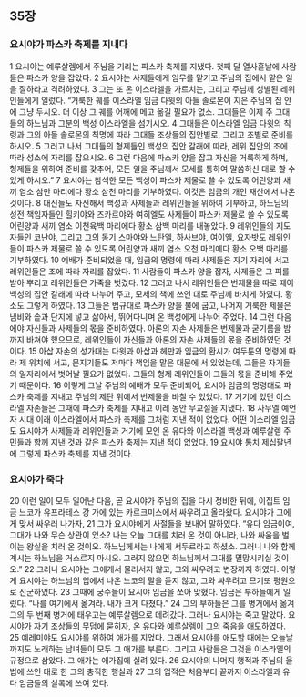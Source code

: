 ## 35장
### 요시야가 파스카 축제를 지내다
1 요시야는 예루살렘에서 주님을 기리는 파스카 축제를 지냈다. 첫째 달 열사흗날에 사람들은 파스카 양을 잡았다.
2 요시야는 사제들에게 임무를 맡기고 주님의 집에서 맡은 일을 잘하라고 격려하였다.
3 그는 또 온 이스라엘을 가르치는, 그리고 주님께 성별된 레위인들에게 일렀다. “거룩한 궤를 이스라엘 임금 다윗의 아들 솔로몬이 지은 주님의 집 안에 그냥 두시오. 더 이상 그 궤를 어깨에 메고 옮길 필요가 없소. 그대들은 이제 주 그대들의 하느님과 그분의 백성 이스라엘을 섬기시오.
4 그대들은 이스라엘 임금 다윗의 칙령과 그의 아들 솔로몬의 칙명에 따라 그대들 조상들의 집안별로, 그리고 조별로 준비를 하시오.
5 그러고 나서 그대들의 형제들인 백성의 집안 갈래에 따라, 레위 집안의 조에 따라 성소에 자리를 잡으시오.
6 그런 다음에 파스카 양을 잡고 자신을 거룩하게 하며, 형제들을 위하여 준비를 갖추어, 모든 일을 주님께서 모세를 통하여 말씀하신 대로 할 수 있게 하시오.”
7 요시야는 참석한 모든 백성이 파스카 제물로 쓸 수 있도록 어린양과 새끼 염소 삼만 마리에다 황소 삼천 마리를 기부하였다. 이것은 임금의 개인 재산에서 나온 것이다.
8 대신들도 자진해서 백성과 사제들과 레위인들을 위하여 기부하고, 하느님의 성전 책임자들인 힐키야와 즈카르야와 여히엘도 사제들이 파스카 제물로 쓸 수 있도록 어린양과 새끼 염소 이천육백 마리에다 황소 삼백 마리를 내놓았다.
9 레위인들의 지도자들인 코난야, 그리고 그의 동기 스마야와 느탄엘, 하사브야, 여이엘, 요자밧도 레위인들이 파스카 제물로 쓸 수 있도록 어린양과 새끼 염소 오천 마리에다 황소 오백 마리를 기부하였다.
10 예배가 준비되었을 때, 임금의 명령에 따라 사제들은 자기 자리에 서고 레위인들은 조에 따라 자리를 잡았다.
11 사람들이 파스카 양을 잡자, 사제들은 그 피를 받아 뿌리고 레위인들은 가죽을 벗겼다.
12 그러고 나서 레위인들은 번제물을 따로 떼어 백성의 집안 갈래에 따라 나누어 주고, 모세의 책에 쓰인 대로 주님께 바치게 하였다. 황소도 그렇게 하였다.
13 그들은 법규대로 파스카 양을 불에 굽고, 나머지 거룩한 제물은 냄비와 솥과 단지에 넣고 삶아서, 뛰어다니며 온 백성에게 나누어 주었다.
14 그런 다음에야 자신들과 사제들의 몫을 준비하였다. 아론의 자손 사제들은 번제물과 굳기름을 밤까지 바쳐야 했으므로, 레위인들이 자신들과 아론의 자손 사제들의 몫을 준비하였던 것이다.
15 아삽 자손의 성가대는 다윗과 아삽과 헤만과 임금의 환시가 여두툰의 명령에 따라 제 위치에 서고, 문지기들도 저마다 책임을 맡은 대문에 서 있었는데, 그들은 자기들의 일자리에서 벗어날 필요가 없었다. 그들의 형제 레위인들이 그들의 몫을 준비해 주었기 때문이다.
16 이렇게 그날 주님의 예배가 모두 준비되어, 요시야 임금의 명령대로 파스카 축제를 지내고 주님의 제단 위에서 번제물을 바칠 수 있었다.
17 거기에 있던 이스라엘 자손들은 그때에 파스카 축제를 지내고 이레 동안 무교절을 지냈다.
18 사무엘 예언자 시대 이래 이스라엘에서 파스카 축제를 그처럼 지낸 적이 없었다. 어떤 이스라엘 임금도 요시야가 사제들과 레위인들과 거기에 모인 온 유다와 이스라엘 백성과 예루살렘 주민들과 함께 지낸 것과 같은 파스카 축제는 지낸 적이 없었다.
19 요시야 통치 제십팔년에 그렇게 파스카 축제를 지낸 것이다.
### 요시야가 죽다
20 이런 일이 모두 일어난 다음, 곧 요시야가 주님의 집을 다시 정비한 뒤에, 이집트 임금 느코가 유프라테스 강 가에 있는 카르크미스에서 싸우려고 올라왔다. 요시야가 그에게 맞서 싸우러 나가자,
21 그가 요시야에게 사절들을 보내어 말하였다. “유다 임금이여, 그대가 나와 무슨 상관이 있소? 나는 오늘 그대를 치러 온 것이 아니라, 나와 싸움을 벌이는 왕실을 치러 온 것이오. 하느님께서는 나에게 서두르라고 하셨소. 그러니 나와 함께 계시는 하느님을 거스르지 마시오. 그러지 않으면 하느님께서 그대를 멸망시키실 것이오.”
22 그러나 요시야는 그에게서 물러서지 않고, 그와 싸우려고 변장까지 하였다. 이렇게 요시야는 하느님의 입에서 나온 느코의 말을 듣지 않고, 그와 싸우려고 므기또 평원으로 진군하였다.
23 그때에 궁수들이 요시야 임금을 쏘아 맞혔다. 임금은 부하들에게 일렀다. “나를 여기에서 옮겨라. 내가 크게 다쳤다.”
24 그의 부하들은 그를 병거에서 옮겨 그의 두 번째 병거에 태우고는 예루살렘으로 데려갔다. 그러나 요시야는 죽고 말았다. 요시야가 자기 조상들의 무덤에 묻히자, 온 유다와 예루살렘이 그의 죽음을 애도하였다.
25 예레미야도 요시야를 위하여 애가를 지었다. 그래서 요시야를 애도할 때에는 오늘날까지도 노래하는 남녀들이 모두 그 애가를 부른다. 그리고 사람들은 그것을 이스라엘의 규정으로 삼았다. 그 애가는 애가집에 실려 있다.
26 요시야의 나머지 행적과 주님의 율법에 쓰인 대로 한 그의 충직한 행실과
27 그의 업적은 처음부터 끝까지 이스라엘과 유다 임금들의 실록에 쓰여 있다.
